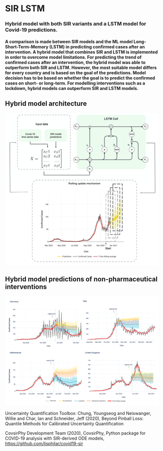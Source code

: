 # SIR LSTM
### Hybrid model with both SIR variants and a LSTM model for Covid-19 predictions.

#### A comparison is made between SIR models and the ML model Long-Short-Term-Memory (LSTM) in predicting confirmed cases after an intervention. A hybrid model that combines SIR and LSTM is implemented in order to overcome model limitations. For predicting the trend of confirmed cases after an intervention, the hybrid model was able to outperform both SIR and LSTM. However, the most suitable model differs for every country and is based on the goal of the predictions. Model decision has to be based on whether the goal is to predict the confirmed cases on short- or long-term. For modelling interventions such as a lockdown, hybrid models can outperform SIR and LSTM models.


## Hybrid model architecture
![M1](Images/M1_architecture_final.png)

## Hybrid model predictions of non-pharmaceutical interventions
![M1](Images/grid_new_m1.png)

Uncertainty Quantification Toolbox: Chung, Youngseog and Neiswanger, Willie and Char, Ian and Schneider, Jeff (2020), Beyond Pinball Loss: Quantile Methods for Calibrated Uncertainty Quantification



CovsirPhy Development Team (2020), CovsirPhy, Python package for COVID-19 analysis with SIR-derived ODE models, https://github.com/lisphilar/covid19-sir